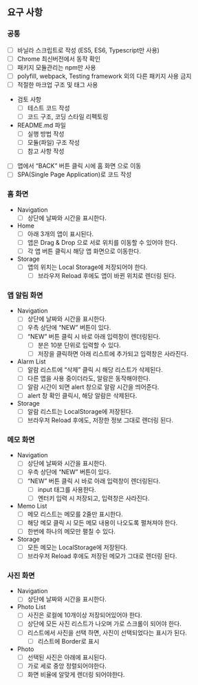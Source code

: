## 요구 사항

### 공통

- [ ] 바닐라 스크립트로 작성 (ES5, ES6, Typescript만 사용)
- [ ] Chrome 최신버전에서 동작 확인
- [ ] 패키지 모듈관리는 npm만 사용
- [ ] polyfill, webpack, Testing framework 외의 다른 패키지 사용 금지
- [ ] 적절한 마크업 구조 및 태그 사용 
- 검토 사항
  - [ ] 테스트 코드 작성
  - [ ] 코드 구조, 코딩 스타일 리펙토링
- README.md 파일
  - [ ] 실행 방법 작성
  - [ ] 모듈(파일) 구조 작성
  - [ ] 참고 사항 작성
- [ ] 앱에서 “BACK” 버튼 클릭 시에 홈 화면 으로 이동
- [ ] SPA(Single Page Application)로 코드 작성

### 홈 화면

- Navigation
  - [ ] 상단에 날짜와 시간을 표시한다.
- Home
  - [ ] 아래 3개의 앱이 표시된다.
  - [ ] 앱은 Drag & Drop 으로 서로 위치를 이동할 수 있어야 한다.
  - [ ] 각 앱 버튼 클릭시 해당 앱 화면으로 이동한다. 
- Storage
  - [ ] 앱의 위치는 Local Storage에 저장되어야 한다.
    - [ ] 브라우저 Reload 후에도 앱이 바뀐 위치로 렌더링 된다.

### 앱 알림 화면

- Navigation
  - [ ] 상단에 날짜와 시간을 표시한다.
  - [ ] 우측 상단에 “NEW” 버튼이 있다.
  - [ ] “NEW” 버튼 클릭 시 바로 아래 입력창이 렌더링된다.
    - [ ] 분은 10분 단위로 입력할 수 있다.
    - [ ] 저장을 클릭하면 아래 리스트에 추가되고 입력창은 사라진다.
- Alarm List
  - [ ] 알람 리스트에 “삭제” 클릭 시 해당 리스트가 삭제된다.
  - [ ] 다른 앱을 사용 중이더라도, 알람은 동작해야한다.
  - [ ] 알람 시간이 되면 alert 창으로 알람 시간을 띄어준다.
  - [ ] alert 창 확인 클릭시, 해당 알람은 삭제된다.
- Storage
  - [ ] 알람 리스트는 LocalStorage에 저장된다.
   - [ ] 브라우저 Reload 후에도, 저장한 정보 그대로 렌더링 된다.

### 메모 화면

- Navigation
  - [ ] 상단에 날짜와 시간을 표시한다.
  - [ ] 우측 상단에 “NEW” 버튼이 있다.
  - [ ] “NEW” 버튼 클릭 시 바로 아래 입력창이 렌더링된다.
    - [ ] input 태그를 사용한다.
    - [ ] 엔터키 입력 시 저장되고, 입력창은 사라진다.
- Memo List
  - [ ] 메모 리스트는 메모를 2줄만 표시한다.
  - [ ] 해당 메모 클릭 시 모든 메모 내용이 나오도록 펼쳐져야 한다.
  - [ ] 한번에 하나의 메모만 펼칠 수 있다.
- Storage
  - [ ] 모든 메모는 LocalStorage에 저장된다.
   - [ ] 브라우저 Reload 후에도 저장된 메모가 그대로 렌더링 된다.

### 사진 화면

- Navigation
  - [ ] 상단에 날짜와 시간을 표시한다.
- Photo List
  - [ ] 사진은 로컬에 10개이상 저장되어있어야 한다.
  - [ ] 상단에 모든 사진 리스트가 나오며 가로 스크롤이 되어야 한다.
  - [ ] 리스트에서 사진을 선택 하면, 사진이 선택되었다는 표시가 된다.
    - [ ] 리스트에 Border로 표시
- Photo
  - [ ] 선택된 사진은 아래에 표시된다.
  - [ ] 가로 세로 중앙 정렬되어야한다.
  - [ ] 화면 비율에 알맞게 렌더링 되어야한다.